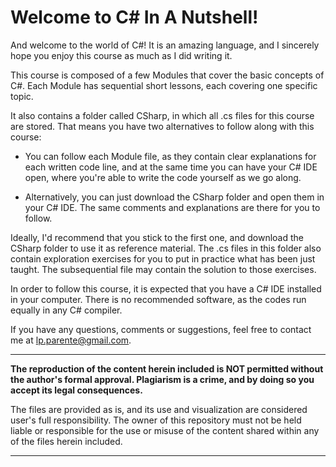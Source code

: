 # Welcome to C# In A Nutshell!

And welcome to the world of C#! It is an amazing language, and I sincerely hope you enjoy this course as much as I did writing it.

This course is composed of a few Modules that cover the basic concepts of C#. Each Module has sequential short lessons, each covering one specific topic.

It also contains a folder called CSharp, in which all .cs files for this course are stored. That means you have two alternatives to follow along with this course:

- You can follow each Module file, as they contain clear explanations for each written code line, and at the same time you can have your C# IDE open, where you're able to write the code yourself as we go along.

- Alternatively, you can just download the CSharp folder and open them in your C# IDE. The same comments and explanations are there for you to follow.

Ideally, I'd recommend that you stick to the first one, and download the CSharp folder to use it as reference material. The .cs files in this folder also contain exploration exercises for you to put in practice what has been just taught. The subsequential file may contain the solution to those exercises.

In order to follow this course, it is expected that you have a C# IDE installed in your computer. There is no recommended software, as the codes run equally in any C# compiler.

If you have any questions, comments or suggestions, feel free to contact me at lp.parente@gmail.com.

*****

**The reproduction of the content herein included is NOT permitted without the author's formal approval. Plagiarism is a crime, and by doing so you accept its legal consequences.**

The files are provided as is, and its use and visualization are considered user's full responsibility. The owner of this repository must not be held liable or responsible for the use or misuse of the content shared within any of the files herein included.

*****
